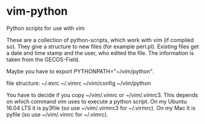 # vim-python
Python scripts for use with vim

These are a collection of python-scripts, which work with vim (if compiled so).
They give a structure to new files (for example perl.pl). Existing files get a date and time stamp and the user, who edited the file. The information is taken from the GECOS-Field.

Maybe you have to export PYTHONPATH="~/vim/python".

file structure:
~/.exrc ~/.vimrc ~/vim/config ~/vim/python

You have to decide if you copy ~/vim/.vimrc or ~/vim/.vimrc3.
This depends on which command vim uses to execute a python script.
On my Ubuntu 16.04 LTS it is py3file (so use ~/vim/.virmrc3 for ~/.virmrc).
On my Mac it is pyfile (so use ~/vim/.vimrc for ~/.vimrc).

